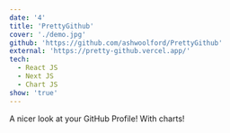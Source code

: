 ```yaml
---
date: '4'
title: 'PrettyGithub'
cover: './demo.jpg'
github: 'https://github.com/ashwoolford/PrettyGithub'
external: 'https://pretty-github.vercel.app/'
tech:
  - React JS
  - Next JS
  - Chart JS
show: 'true'
---
```


A nicer look at your GitHub Profile! With charts!
